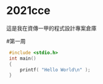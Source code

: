 # 2021cce
這是我在資傳一甲的程式設計專案倉庫 

#第一周

```C
 #include <stdio.h>
 int main()
 {
     printf( "Hello World\n" );
 }
 ```
